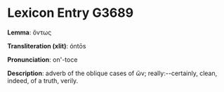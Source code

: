 # Lexicon Entry G3689

**Lemma**: ὄντως

**Transliteration (xlit)**: óntōs

**Pronunciation**: on'-toce

**Description**:
adverb of the oblique cases of ὤν; really:--certainly, clean, indeed, of a truth, verily.
